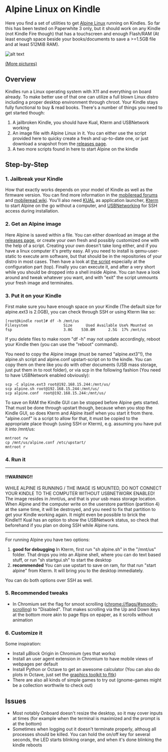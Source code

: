 # Alpine Linux on Kindle
Here you find a set of utilities to get [Alpine Linux](https://alpinelinux.org/) running on Kindles. So far this has been tested on Paperwhite 3 only, but it should work on any Kindle (not Kindle Fire though) that has a touchscreen and enough Flash/RAM (At least enough space beside your books/documents to save a >=1.5GB file and at least 512MiB RAM).

![alt text](https://github.com/schuhumi/alpine_kindle/raw/master/images/Kindle_Alpine_Chromium_Screenshot_Small.png)

[(More pictures)](https://imgur.com/gallery/uX1DENC)

## Overview
Kindles run a Linux operating system with X11 and everything on board already. To make better use of that one can utilize a full blown Linux distro including a proper desktop environment through chroot. Your Kindle stays fully functional to buy & read books. There's a number of things you need to get started though:
1. A jailbroken Kindle, you should have Kual, Kterm and USBNetwork working
2. An image file with Alpine Linux in it. You can either use the script provided here to quicky create a fresh and up-to-date one, or just download a snapshot from the [releases page](https://github.com/schuhumi/alpine_kindle/releases/).
3. A two more scripts found in here to start Alpine on the kindle

## Step-by-Step
### 1. Jailbreak your Kindle
How that exactly works depends on your model of Kindle as well as the firmware version. You can find more information in the [mobileread forums](https://www.mobileread.com/forums/forumdisplay.php?f=150) and [mobileread wiki](https://wiki.mobileread.com/wiki/Kindle_Touch_Hacking). You'll also need [KUAL](https://www.mobileread.com/forums/showthread.php?t=203326) as application launcher, [Kterm](https://www.fabiszewski.net/kindle-terminal/) to start Alpine on the go without a computer, and [USBNetworking](https://wiki.mobileread.com/wiki/Kindle_Touch_Hacking#USB_Networking) for SSH access during installation.

### 2. Get an Alpine image
Here Alpine is saved within a file. You can either download an image at the [releases page](https://github.com/schuhumi/alpine_kindle/releases/), or create your own fresh and possibly customized one with the help of a script. Creating your own doesn't take long either, and if you have a linux computer it's pretty easy. All you need to install is qemu-user-static to execute arm software, but that should be in the repositories of your distro in most cases. Then have a look at [the script](https://github.com/schuhumi/alpine_kindle/blob/master/create_kindle_alpine_image.sh) especially at the configuration part (top). Finally you can execute it, and after a very short while you should be dropped into a shell inside Alpine. You can have a look around and tweak whatever you want, and with "exit" the script unmounts your fresh image and terminates.

### 3. Put it on your Kindle
First make sure you have enough space on your Kindle (The default size for alpine.ext3 is 2.0GB), you can check through SSH or using Kterm like so:
```
[root@kindle root]# df -h /mnt/us
Filesystem                Size      Used Available Use% Mounted on
fsp                       3.0G    530.8M      2.5G  17% /mnt/us
```
If you delete files to make room "df -h" may not update accordingly, reboot your Kindle then (you can use the "reboot" command).

You need to copy the Alpine image (must be named "alpine.ext3"!), the alpine.sh script and alpine.conf upstart-script on to the kindle. You can copy them on there like you do with other documents (USB mass storage, just put them in to root folder), or via scp in the following fashion (You need to have USBNetwork enabled obviously):
```
scp -C alpine.ext3 root@192.168.15.244:/mnt/us/
scp alpine.sh root@192.168.15.244:/mnt/us/
scp alpine.conf  root@192.168.15.244:/mnt/us/
```
To save on RAM the Kindle GUI can be stopped before Alpine gets started. That must be done through upstart though, because when you stop the Kindle GUI, so does Kterm and Alpine itself when you start it from there. "alpine.conf" is a script to allow for that, it must be copied to the appropriate place though (using SSH or Kterm), e.g. assuming you have put it into /mnt/us:
```
mntroot rw
cp /mnt/us/alpine.conf /etc/upstart/
mntroot r
```
### 4. Run it
*********************
#### !!WARNING!!
WHILE ALPINE IS RUNNING / THE IMAGE IS MOUNTED, DO NOT CONNECT YOUR KINDLE TO THE COMPUTER WITHOUT USBNETWORK ENABLED! The image resides in /mnt/us, and that is your usb mass storage location. When Alpine and the computer write on the userstore partition (partition 4) at the same time, it will be destroyed, and you need to fix that partition to get your Kindle working again. It might even be possible to brick the Kindle!!! Kual has an option to show the USBNetwork status, so check that beforehand if you plan on doing SSH while Alpine runs.
*********************
For running Alpine you have two options:
1. **good for debugging** In Kterm, first run "sh alpine.sh" in the "/mnt/us" folder. That drops you into an Alpine shell, where you can do text based stuff, or run "sh startgui.sh" to start the desktop
2. **recommended** You can use upstart to save on ram, for that run "start alpine" from Kterm. It will bring you to the desktop immediately.

You can do both options over SSH as well.

### 5. Recommended tweaks
 - In Chromium set the flag for smoot scrolling ([chrome://flags/#smooth-scrolling](chrome://flags/#smooth-scrolling)) to "Disabled". That makes scrolling via the Up and Down keys at the bottom more akin to page flips on epaper, as it scrolls without animation

### 6. Customize it
Some inspiration:
 - Install µBlock Origin in Chromium (yes that works)
 - Install an user agent extension in Chromium to have mobile views of webpages per default
 - Install Python or Octave to get an awesome calculator (You can also do plots in Octave, just set the [graphics toolkit to fltk](https://octave.org/doc/v4.4.0/Introduction-to-Plotting.html))
 - There are also all kinds of simple games to try out (gnome-games might be a collection worthwile to check out)
 
 ## Issues
 - Most notably Onboard doesn't resize the desktop, so it may cover inputs at times (for example when the terminal is maximized and the prompt is at the bottom)
 - Sometimes when logging out it doesn't terminate properly, althoug all processes should be killed. You can hold the on/off key for several seconds, the LED starts blinking orange, and when it's done blinking the kindle reboots
